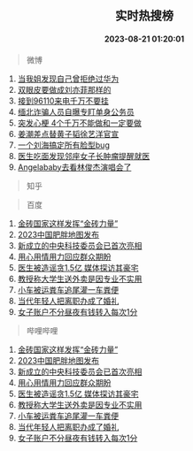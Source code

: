 <div align="center"><h2>实时热搜榜</h2><h4>2023-08-21 01:20:01</h4></div>

> 微博  

1. [当我姐发现自己曾拒绝过华为](https://s.weibo.com/weibo?q=%23%E5%BD%93%E6%88%91%E5%A7%90%E5%8F%91%E7%8E%B0%E8%87%AA%E5%B7%B1%E6%9B%BE%E6%8B%92%E7%BB%9D%E8%BF%87%E5%8D%8E%E4%B8%BA%23&t=31&band_rank=1&Refer=top)<br />
2. [双眼皮要做成刘亦菲那样的](https://s.weibo.com/weibo?q=%23%E5%8F%8C%E7%9C%BC%E7%9A%AE%E8%A6%81%E5%81%9A%E6%88%90%E5%88%98%E4%BA%A6%E8%8F%B2%E9%82%A3%E6%A0%B7%E7%9A%84%23&t=31&band_rank=2&Refer=top)<br />
3. [接到96110来电千万不要挂](https://s.weibo.com/weibo?q=%23%E6%8E%A5%E5%88%B096110%E6%9D%A5%E7%94%B5%E5%8D%83%E4%B8%87%E4%B8%8D%E8%A6%81%E6%8C%82%23&t=31&band_rank=3&Refer=top)<br />
4. [缅北诈骗人员自曝专盯单身公务员](https://s.weibo.com/weibo?q=%23%E7%BC%85%E5%8C%97%E8%AF%88%E9%AA%97%E4%BA%BA%E5%91%98%E8%87%AA%E6%9B%9D%E4%B8%93%E7%9B%AF%E5%8D%95%E8%BA%AB%E5%85%AC%E5%8A%A1%E5%91%98%23&t=31&band_rank=4&Refer=top)<br />
5. [突发心梗 4个千万不能做和一定要做](https://s.weibo.com/weibo?q=%E7%AA%81%E5%8F%91%E5%BF%83%E6%A2%97%204%E4%B8%AA%E5%8D%83%E4%B8%87%E4%B8%8D%E8%83%BD%E5%81%9A%E5%92%8C%E4%B8%80%E5%AE%9A%E8%A6%81%E5%81%9A&t=31&band_rank=5&Refer=top)<br />
6. [姜潮差点替黄子韬徐艺洋官宣](https://s.weibo.com/weibo?q=%23%E5%A7%9C%E6%BD%AE%E5%B7%AE%E7%82%B9%E6%9B%BF%E9%BB%84%E5%AD%90%E9%9F%AC%E5%BE%90%E8%89%BA%E6%B4%8B%E5%AE%98%E5%AE%A3%23&t=31&band_rank=6&Refer=top)<br />
7. [一个刘海搞定所有脸型bug](https://s.weibo.com/weibo?q=%E4%B8%80%E4%B8%AA%E5%88%98%E6%B5%B7%E6%90%9E%E5%AE%9A%E6%89%80%E6%9C%89%E8%84%B8%E5%9E%8Bbug&t=31&band_rank=7&Refer=top)<br />
8. [医生吃面发现邻座女子长肿瘤提醒就医](https://s.weibo.com/weibo?q=%23%E5%8C%BB%E7%94%9F%E5%90%83%E9%9D%A2%E5%8F%91%E7%8E%B0%E9%82%BB%E5%BA%A7%E5%A5%B3%E5%AD%90%E9%95%BF%E8%82%BF%E7%98%A4%E6%8F%90%E9%86%92%E5%B0%B1%E5%8C%BB%23&t=31&band_rank=8&Refer=top)<br />
9. [Angelababy去看林俊杰演唱会了](https://s.weibo.com/weibo?q=%23Angelababy%E5%8E%BB%E7%9C%8B%E6%9E%97%E4%BF%8A%E6%9D%B0%E6%BC%94%E5%94%B1%E4%BC%9A%E4%BA%86%23&t=31&band_rank=9&Refer=top)<br />

> 知乎  


> 百度  

1. [金砖国家这样发挥“金砖力量”](https://www.baidu.com/s?wd=%E9%87%91%E7%A0%96%E5%9B%BD%E5%AE%B6%E8%BF%99%E6%A0%B7%E5%8F%91%E6%8C%A5%E2%80%9C%E9%87%91%E7%A0%96%E5%8A%9B%E9%87%8F%E2%80%9D&sa=fyb_news&rsv_dl=fyb_news)<br />
2. [2023中国肥胖地图发布](https://www.baidu.com/s?wd=2023%E4%B8%AD%E5%9B%BD%E8%82%A5%E8%83%96%E5%9C%B0%E5%9B%BE%E5%8F%91%E5%B8%83&sa=fyb_news&rsv_dl=fyb_news)<br />
3. [新成立的中央科技委员会已首次亮相](https://www.baidu.com/s?wd=%E6%96%B0%E6%88%90%E7%AB%8B%E7%9A%84%E4%B8%AD%E5%A4%AE%E7%A7%91%E6%8A%80%E5%A7%94%E5%91%98%E4%BC%9A%E5%B7%B2%E9%A6%96%E6%AC%A1%E4%BA%AE%E7%9B%B8&sa=fyb_news&rsv_dl=fyb_news)<br />
4. [用心用情用力回应群众期盼](https://www.baidu.com/s?wd=%E7%94%A8%E5%BF%83%E7%94%A8%E6%83%85%E7%94%A8%E5%8A%9B%E5%9B%9E%E5%BA%94%E7%BE%A4%E4%BC%97%E6%9C%9F%E7%9B%BC&sa=fyb_news&rsv_dl=fyb_news)<br />
5. [医生被造谣贪1.5亿 媒体探访其豪宅](https://www.baidu.com/s?wd=%E5%8C%BB%E7%94%9F%E8%A2%AB%E9%80%A0%E8%B0%A3%E8%B4%AA1.5%E4%BA%BF+%E5%AA%92%E4%BD%93%E6%8E%A2%E8%AE%BF%E5%85%B6%E8%B1%AA%E5%AE%85&sa=fyb_news&rsv_dl=fyb_news)<br />
6. [教授称大学生送外卖是因专业不实用](https://www.baidu.com/s?wd=%E6%95%99%E6%8E%88%E7%A7%B0%E5%A4%A7%E5%AD%A6%E7%94%9F%E9%80%81%E5%A4%96%E5%8D%96%E6%98%AF%E5%9B%A0%E4%B8%93%E4%B8%9A%E4%B8%8D%E5%AE%9E%E7%94%A8&sa=fyb_news&rsv_dl=fyb_news)<br />
7. [小车被运粪车追尾灌一车粪便](https://www.baidu.com/s?wd=%E5%B0%8F%E8%BD%A6%E8%A2%AB%E8%BF%90%E7%B2%AA%E8%BD%A6%E8%BF%BD%E5%B0%BE%E7%81%8C%E4%B8%80%E8%BD%A6%E7%B2%AA%E4%BE%BF&sa=fyb_news&rsv_dl=fyb_news)<br />
8. [当代年轻人把离职办成了婚礼](https://www.baidu.com/s?wd=%E5%BD%93%E4%BB%A3%E5%B9%B4%E8%BD%BB%E4%BA%BA%E6%8A%8A%E7%A6%BB%E8%81%8C%E5%8A%9E%E6%88%90%E4%BA%86%E5%A9%9A%E7%A4%BC&sa=fyb_news&rsv_dl=fyb_news)<br />
9. [女子账户不分昼夜有钱转入每次1分](https://www.baidu.com/s?wd=%E5%A5%B3%E5%AD%90%E8%B4%A6%E6%88%B7%E4%B8%8D%E5%88%86%E6%98%BC%E5%A4%9C%E6%9C%89%E9%92%B1%E8%BD%AC%E5%85%A5%E6%AF%8F%E6%AC%A11%E5%88%86&sa=fyb_news&rsv_dl=fyb_news)<br />

> 哔哩哔哩  

1. [金砖国家这样发挥“金砖力量”](https://www.baidu.com/s?wd=%E9%87%91%E7%A0%96%E5%9B%BD%E5%AE%B6%E8%BF%99%E6%A0%B7%E5%8F%91%E6%8C%A5%E2%80%9C%E9%87%91%E7%A0%96%E5%8A%9B%E9%87%8F%E2%80%9D&sa=fyb_news&rsv_dl=fyb_news)<br />
2. [2023中国肥胖地图发布](https://www.baidu.com/s?wd=2023%E4%B8%AD%E5%9B%BD%E8%82%A5%E8%83%96%E5%9C%B0%E5%9B%BE%E5%8F%91%E5%B8%83&sa=fyb_news&rsv_dl=fyb_news)<br />
3. [新成立的中央科技委员会已首次亮相](https://www.baidu.com/s?wd=%E6%96%B0%E6%88%90%E7%AB%8B%E7%9A%84%E4%B8%AD%E5%A4%AE%E7%A7%91%E6%8A%80%E5%A7%94%E5%91%98%E4%BC%9A%E5%B7%B2%E9%A6%96%E6%AC%A1%E4%BA%AE%E7%9B%B8&sa=fyb_news&rsv_dl=fyb_news)<br />
4. [用心用情用力回应群众期盼](https://www.baidu.com/s?wd=%E7%94%A8%E5%BF%83%E7%94%A8%E6%83%85%E7%94%A8%E5%8A%9B%E5%9B%9E%E5%BA%94%E7%BE%A4%E4%BC%97%E6%9C%9F%E7%9B%BC&sa=fyb_news&rsv_dl=fyb_news)<br />
5. [医生被造谣贪1.5亿 媒体探访其豪宅](https://www.baidu.com/s?wd=%E5%8C%BB%E7%94%9F%E8%A2%AB%E9%80%A0%E8%B0%A3%E8%B4%AA1.5%E4%BA%BF+%E5%AA%92%E4%BD%93%E6%8E%A2%E8%AE%BF%E5%85%B6%E8%B1%AA%E5%AE%85&sa=fyb_news&rsv_dl=fyb_news)<br />
6. [教授称大学生送外卖是因专业不实用](https://www.baidu.com/s?wd=%E6%95%99%E6%8E%88%E7%A7%B0%E5%A4%A7%E5%AD%A6%E7%94%9F%E9%80%81%E5%A4%96%E5%8D%96%E6%98%AF%E5%9B%A0%E4%B8%93%E4%B8%9A%E4%B8%8D%E5%AE%9E%E7%94%A8&sa=fyb_news&rsv_dl=fyb_news)<br />
7. [小车被运粪车追尾灌一车粪便](https://www.baidu.com/s?wd=%E5%B0%8F%E8%BD%A6%E8%A2%AB%E8%BF%90%E7%B2%AA%E8%BD%A6%E8%BF%BD%E5%B0%BE%E7%81%8C%E4%B8%80%E8%BD%A6%E7%B2%AA%E4%BE%BF&sa=fyb_news&rsv_dl=fyb_news)<br />
8. [当代年轻人把离职办成了婚礼](https://www.baidu.com/s?wd=%E5%BD%93%E4%BB%A3%E5%B9%B4%E8%BD%BB%E4%BA%BA%E6%8A%8A%E7%A6%BB%E8%81%8C%E5%8A%9E%E6%88%90%E4%BA%86%E5%A9%9A%E7%A4%BC&sa=fyb_news&rsv_dl=fyb_news)<br />
9. [女子账户不分昼夜有钱转入每次1分](https://www.baidu.com/s?wd=%E5%A5%B3%E5%AD%90%E8%B4%A6%E6%88%B7%E4%B8%8D%E5%88%86%E6%98%BC%E5%A4%9C%E6%9C%89%E9%92%B1%E8%BD%AC%E5%85%A5%E6%AF%8F%E6%AC%A11%E5%88%86&sa=fyb_news&rsv_dl=fyb_news)<br />
